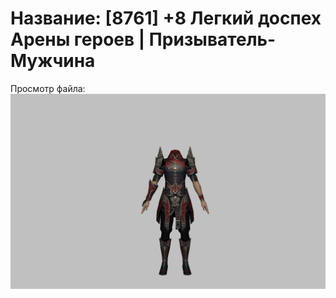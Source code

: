 # Название: [8761] +8 Легкий доспех Арены героев | Призыватель-Мужчина

Просмотр файла:
![p080031.png](p080031.png)